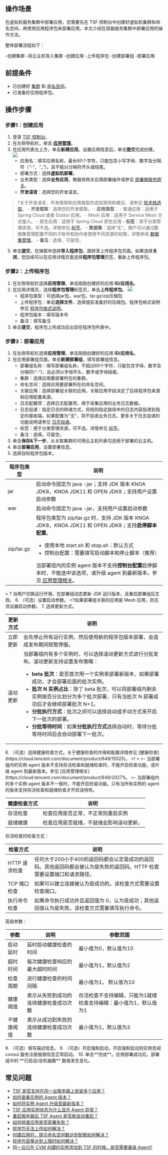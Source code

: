 ## 操作场景

在虚拟机服务集群中部署应用，您需要先在 TSF 控制台中创建好虚拟机集群和命名空间，再使用应用程序包来部署应用。本文介绍在容器服务集群中部署应用的操作方法。

整体部署流程如下：

<dx-steps>
-创建集群
-将云主机导入集群
-创建应用
-上传程序包
-创建部署组
-部署应用
</dx-steps>

## 前提条件

- 已创建好 [集群](https://cloud.tencent.com/document/product/649/13684) 和 [命名空间](https://cloud.tencent.com/document/product/649/15522)。
- 已准备好应用程序包。



## 操作步骤

### 步骤1：创建应用

1. 登录 [TSF 控制台](https://console.cloud.tencent.com/tsf/index)。
2. 在左侧导航栏，单击 [**应用管理**](https://console.cloud.tencent.com/tsf/app?rid=1)。
4. 在应用列表左上方，单击**新建应用**。设置应用信息后，单击**提交**完成创建。
	![](https://qcloudimg.tencent-cloud.cn/raw/31fbc724d8ca590ecf86fcd6abfe7e7a.png)
	- 应用名：填写应用名称，最长60个字符，只能包含小写字母、数字及分隔符（“-”、“\_”)，且不能以分隔符开头或结尾。
	- 部署方式：选择**虚拟机部署**。
	- 业务类型：选择**业务应用**，微服务网关应用部署操作请参见 [部署微服务网关](https://cloud.tencent.com/document/product/649/54699)。
	- **开发语言**：选择您的开发语言。
> ?关于开发语言、开发框架和应用类型的选型原则和建议，请参见 [技术栈选型](https://cloud.tencent.com/document/product/649/73790)。
	- **开发框架**：选择您的开发框架。
	- **应用类型**：
		- 普通应用：适用于 Spring Cloud 或者 Dubbo 应用。
		- Mesh 应用：适用于 Service Mesh 方式接入。
		- 原生应用：适用于 Spring Cloud 原生应用
	- **标签**：用于分类管理资源，可不选。详情参见 [标签](https://cloud.tencent.com/document/product/649/53869)。
	- **数据集**：选择“无”。用户可以通过数据集管理配置不同的子账号和协作者使用不同资源的权限，详情参阅 [数据集管理](https://cloud.tencent.com/document/product/649/38326)。
	- **备注**：选填，可留空。
5. 单击**提交**，在弹窗中选择**导入程序包**，跳转至上传程序包页面。如果选择**关闭**，您后续可以在应用详情页面选择**程序包管理**页签，重新上传程序包。

   



### 步骤2：上传程序包

1. 在左侧导航栏选择**应用管理**，单击刚刚创建好的应用 **ID/应用名**。
2. 在应用详情页，选择**程序包管理**标签页，单击**上传程序包**。
   ![](https://main.qcloudimg.com/raw/5a787f36ad59049ab5ea85601bf6a0b5.png)
   - 程序包类型：可选择jar包，war包，tar.gz/zip压缩包
   - 上传程序包：单击**选择文件**，选择提前准备好的压缩包。程序包格式说明参见 [程序包格式说明](https://cloud.tencent.com/document/product/649/30359)。
   - 程序包版本：填写版本号
   - 备注：填写备注
3. 单击**提交**，程序包上传成功后出现在程序包列表中。

   

### 步骤3：部署应用

1. 在左侧导航栏选择**应用管理**，单击刚刚创建好的应用 **ID/应用名**。
2. 在应用部署组页面，单击**新建部署组**，填写部署组信息。
   - 部署组名称：填写部署组名称，不超过60个字符，只能包含字母、数字及分隔符(“-”)，且必须以字母开头，数字或字母结尾。
   - 集群：选择应用要部署所在的集群。
   - 命名空间：选择应用要部署所在的命名空间。
   - 关联应用：选择部署组关联的应用。关联应用字段决定了后续程序包来源和应用配置来源。
   - 日志配置项：选择日志配置项，用于采集应用的业务日志数据。
   - 日志投递：指定日志的转储方式，将规则指定路径中的日志内容投递到指定的接收端。如果配置为"无"，将不投递业务日志。更多关于日志投递的功能说明请参见 [日志投递](https://cloud.tencent.com/document/product/649/43510)。
   - 标签：用于分类管理资源，可不选。详情参见 [标签](https://cloud.tencent.com/document/product/649/53869)。
   - 备注：选填，可留空。
3. 单击**保存&下一步**，从关联集群的可用云主机列表勾选用于部署的云主机。
4. 单击**部署应用**，设置部署信息。
5. 选择目标程序包版本。
<table>
<thead>
<tr>
<th>程序包类型</th>
<th>说明</th>
</tr>
</thead>
<tbody><tr>
<td>jar</td>
<td>启动命令固定为 java -jar；支持 JDK 版本 KNOA JDK8，KNOA JDK11 和 OPEN JDK8；支持用户设置启动参数</td>
</tr>
<tr>
<td>war</td>
<td>启动命令固定为 java -jar，支持用户设置启动参数</td>
</tr>
<tr>
<td>zip/tar.gz</td>
<td>程序包类型为 zip/tar.gz 时，支持 JDK 版本 KNOA JDK8，KNOA JDK11 和 OPEN JDK8；支持<strong>启停脚本配置</strong>。<ul><li>使用本地 start.sh 和 stop.sh：默认方式</li><li>控制台配置：需要填写启动脚本和停止脚本（推荐）</li></ul>当部署组内的实例 agent 版本不支持<strong>控制台配置</strong>启停脚本时，不能选中该选项，请升级 agent 到最新版本。参见 <a href="https://cloud.tencent.com/document/product/649/20271">应用管理相关</a>。</td>
</tr>
</tbody></table>
> ? 当用户切换运行环境，在部署组动态更新 JDK 运行版本，且重启部署组后生效。
6. （可选）设置启动参数。
>?如果部署组关联的应用是 Mesh 应用，则无须设置启动参数。
7. 选择更新方式。
<table>
<thead>
<tr>
<th>更新方式</th>
<th>说明</th>
</tr>
</thead>
<tbody><tr>
<td>立即更新</td>
<td>会先停止所有运行实例，然后使用新的程序包版本部署，会造成发布期间短暂停服。</td>
</tr>
<tr>
<td>滚动更新</td>
<td>当部署组内有多个实例时，可以选择滚动更新方式进行分批发布。滚动更新支持设置发布策略：<ul><li><strong>beta 批次</strong>：是否首次用一个实例来部署新版本，如果部署成功，才会部署后面的批次实例。</li><li><strong>批次 N 实例占比</strong>：除了 beta 批次，可以将部署组内剩余实例按百分比划分为多个批次部署，只有当批次 N 部署成功后才会继续部署批次 N+1。</li><li><strong>分批执行方式</strong>：批次之间可以选择自动或手动方式来开启下一批次的部署。</li><li><strong>分批等待时间</strong>：如果<strong>分批执行方式</strong>选择自动时，等待分批等待时间后会自动部署下一批次。</li></ul></td>
</tr>
</tbody></table>
8. （可选）选择健康检查方式。关于健康检查的作用和配置详情参见 [健康检查](https://cloud.tencent.com/document/product/649/15525)。
>!
>
>- 当部署组内的实例 agent 版本不支持存活检查和就绪检查时，不能开启检查功能，请升级 agent 到最新版本。参见 [应用管理相关](https://cloud.tencent.com/document/product/649/20271)。
>- 当部署组内的多个实例 agent 版本不一致时，不能开启检查功能。只有当所有实例的 agent 的版本支持存活检查和就绪检查才开启该特性。
<table>
<thead>
<tr>
<th>健康检查方式</th>
<th>说明</th>
</tr>
</thead>
<tbody><tr>
<td>存活检查</td>
<td>检查应用是否正常，不正常则重启实例</td>
</tr>
<tr>
<td>就绪健康</td>
<td>检查应用是否就绪，不就绪会影响滚动更新。</td>
</tr>
</tbody></table>
存活检查的检查方式：
<table>
<thead>
<tr>
<th>检查方式</th>
<th>说明</th>
</tr>
</thead>
<tbody><tr>
<td>HTTP 请求检查</td>
<td>任何大于200小于400的返回码都会认定是成功的返回码。其他返回码都会被认为是失败的返回码。HTTP 检查需要设置端口和请求路径。</td>
</tr>
<tr>
<td>TCP 端口检查</td>
<td>如果可以建立连接被认为是成功的。该检查方式需要设置检查端口。</td>
</tr>
<tr>
<td>执行命令检查</td>
<td>如果命令执行成功并且返回值为 0，认为是成功；其他返回值认为是失败。该检查方式需要填写执行命令。</td>
</tr>
</tbody></table>
高级参数：
<table>
<thead>
<tr>
<th>参数</th>
<th>说明</th>
<th>参数范围</th>
</tr>
</thead>
<tbody><tr>
<td>启动延时</td>
<td>延时启动健康检查的时间</td>
<td>最小值为0，默认值为10</td>
</tr>
<tr>
<td>超时时间</td>
<td>每次健康检查响应的最大超时时间</td>
<td>最小值为1，默认值为2</td>
</tr>
<tr>
<td>检查周期</td>
<td>进行健康检查的时间间隔</td>
<td>最小值为1， 默认值为10</td>
</tr>
<tr>
<td>健康阈值</td>
<td>表示从失败到成功的连续健康检查成功次数</td>
<td>存活检查不支持编辑，只能为1就绪检查支持编辑：最小值为1，默认值为1</td>
</tr>
<tr>
<td>不健康阈值</td>
<td>表示从成功到失败的连续健康检查成功次数</td>
<td>最小值为1，默认值为3</td>
</tr>
</tbody></table>
9. （可选）填写描述信息。
9. （可选）开启强制启动，开启强制启动则实例忽视 consul 服务注册报错信息正常启动。
10. 单击**完成**。应用部署成功后，部署组中的 **已启动/总机器数** 数值发生变化。 



## 常见问题

- [TSF 是否支持在同一台服务器上安装多个应用？](https://cloud.tencent.com/document/product/649/20271#tsf-.E6.98.AF.E5.90.A6.E6.94.AF.E6.8C.81.E5.9C.A8.E5.90.8C.E4.B8.80.E5.8F.B0.E6.9C.8D.E5.8A.A1.E5.99.A8.E4.B8.8A.E5.AE.89.E8.A3.85.E5.A4.9A.E4.B8.AA.E5.BA.94.E7.94.A8.EF.BC.9F)
- [如何查看实例的 Agent 版本？](https://cloud.tencent.com/document/product/649/20271#.E5.A6.82.E4.BD.95.E6.9F.A5.E7.9C.8B.E5.AE.9E.E4.BE.8B.E7.9A.84-agent-.E7.89.88.E6.9C.AC.EF.BC.9F)
- [如何将实例 Agent 升级至最新版本？](https://cloud.tencent.com/document/product/649/20271#.E5.A6.82.E4.BD.95.E5.B0.86.E5.AE.9E.E4.BE.8B-agent-.E5.8D.87.E7.BA.A7.E8.87.B3.E6.9C.80.E6.96.B0.E7.89.88.E6.9C.AC.EF.BC.9F)
- [TSF 应用实例状态为什么显示 Agent 异常？](https://cloud.tencent.com/document/product/649/20271#tsf-.E5.BA.94.E7.94.A8.E5.AE.9E.E4.BE.8B.E7.8A.B6.E6.80.81.E4.B8.BA.E4.BB.80.E4.B9.88.E6.98.BE.E7.A4.BA-agent-.E5.BC.82.E5.B8.B8.EF.BC.9F)
- [重启服务器后 TSF Agent 是否能自动重启？](https://cloud.tencent.com/document/product/649/20271#.E9.87.8D.E5.90.AF.E6.9C.8D.E5.8A.A1.E5.99.A8.E5.90.8E-tsf-agent-.E6.98.AF.E5.90.A6.E8.83.BD.E8.87.AA.E5.8A.A8.E9.87.8D.E5.90.AF.EF.BC.9F)
- [如何排查应用是否部署失败？](https://cloud.tencent.com/document/product/649/20271#.E5.A6.82.E4.BD.95.E6.8E.92.E6.9F.A5.E5.BA.94.E7.94.A8.E6.98.AF.E5.90.A6.E9.83.A8.E7.BD.B2.E5.A4.B1.E8.B4.A5.EF.BC.9F)
- [程序包无法上传如何解决？](https://cloud.tencent.com/document/product/649/20271#.E7.A8.8B.E5.BA.8F.E5.8C.85.E6.97.A0.E6.B3.95.E4.B8.8A.E4.BC.A0.E5.A6.82.E4.BD.95.E8.A7.A3.E5.86.B3.EF.BC.9F)
- [创建应用时，提示命名空间数达到配额如何解决？](https://cloud.tencent.com/document/product/649/20271#.E5.88.9B.E5.BB.BA.E5.BA.94.E7.94.A8.E6.97.B6.EF.BC.8C.E6.8F.90.E7.A4.BA.E5.91.BD.E5.90.8D.E7.A9.BA.E9.97.B4.E6.95.B0.E8.BE.BE.E5.88.B0.E9.85.8D.E9.A2.9D.E5.A6.82.E4.BD.95.E8.A7.A3.E5.86.B3.EF.BC.9F)
- [程序包容量达到上限时如何解决？](https://cloud.tencent.com/document/product/649/20271#.E7.A8.8B.E5.BA.8F.E5.8C.85.E5.AE.B9.E9.87.8F.E8.BE.BE.E5.88.B0.E4.B8.8A.E9.99.90.E6.97.B6.E5.A6.82.E4.BD.95.E8.A7.A3.E5.86.B3.EF.BC.9F)
- [将一台已在 CVM 创建的实例添加到 TSF 的时候，是否需要重装 Agent?](https://cloud.tencent.com/document/product/649/20271#.E5.B0.86.E4.B8.80.E5.8F.B0.E5.B7.B2.E5.9C.A8-cvm-.E5.88.9B.E5.BB.BA.E7.9A.84.E5.AE.9E.E4.BE.8B.E6.B7.BB.E5.8A.A0.E5.88.B0-tsf-.E7.9A.84.E6.97.B6.E5.80.99.EF.BC.8C.E6.98.AF.E5.90.A6.E9.9C.80.E8.A6.81.E9.87.8D.E8.A3.85-agent.3F)
